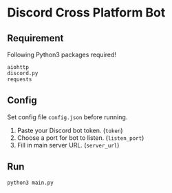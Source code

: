 # Discord Cross Platform Bot

## Requirement

Following Python3 packages required!
```
aiohttp
discord.py
requests
```

## Config

Set config file `config.json` before running.

1. Paste your Discord bot token. (`token`)
2. Choose a port for bot to listen. (`listen_port`)
3. Fill in main server URL. (`server_url`)

## Run

```
python3 main.py
```
